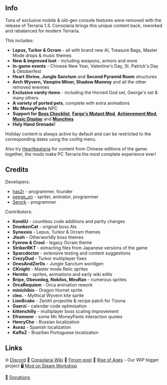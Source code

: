 ## Info

Tons of exclusive mobile & old-gen console features were removed with the release of Terraria 1.3. Consolaria brings this unique content back, reworked and rebalanced for modern Terraria.

This includes:
- **Lepus, Turkor & Ocram** - all with brand new AI, Treasure Bags, Master Mode drops & music themes
- **New & improved loot** - including weapons, armors and more
- **In-game events** - Chinese New Year, Valentine's Day, St. Patrick's Day & Oktoberfest
- **Heart Shrine**, **Jungle Sanctum** and **Second Pyramid Room** structures
- **Arch Wyvern, Vampire Miner, Shadow Mummy** and all the other removed enemies
- **Exclusive vanity items** - including the Horned God set, George's set & many others
- **A variety of ported pets**, complete with extra animations
- **Mc MoneyPants** NPC
- **Support for** **[Boss Checklist](https://steamcommunity.com/sharedfiles/filedetails/?id=2669644269)**, **[Fargo's Mutant Mod](https://steamcommunity.com/sharedfiles/filedetails/?id=2570931073)**, **[Achievement Mod](https://steamcommunity.com/sharedfiles/filedetails/?id=2927542027)**, **[Music Display](https://steamcommunity.com/sharedfiles/filedetails/?id=2985966860)** and **[Munchies](https://steamcommunity.com/sharedfiles/filedetails/?id=3310041861)**
- **Holy Hand Grenade!**

Holiday content is always active by default and can be restricted to the corresponding dates using the config menu.

Also try [Heartbeataria](https://steamcommunity.com/sharedfiles/filedetails/?id=2958674071) for content from Chinese editions of the game: together, the mods make PC Terraria the most complete experience ever!

## Credits

Developers:
- [has2r](https://steamcommunity.com/id/has2r_) - programmer, founder
- [peege_on](https://steamcommunity.com/id/m_pigeon) - spriter, animator, programmer
- [Serork](https://steamcommunity.com/id/Serork) - programmer

Contributors:
- **KondiU** - countless code additions and parity changes
- **DrunkenCat** - original boss AIs
- **Synoxsis** - Lepus, Turkor & Ocram themes
- **Jteoh** - Otherworldly boss themes
- **Fyerow & Croul** - legacy Ocram theme
- **StrikerRKT** - extracting files from Japanese versions of the game
- **Sparcdoctor** - extensive testing and content suggestions
- **CrezyDud** - Turkor multiplayer fixes
- **OnesAndZer0s** - Jungle Sanctum worldgen
- **CKnight** - Master mode Relic sprites
- **Heretic** - sprites, animations and early wiki edits
- **Bripe, Obesedog, Nokilos, MeuRan** - numerous sprites
- **OrcaRequiem** - Orca animation rework
- **minichibis** - Dragon Hornet sprite
- **cleo.** - Mythical Wyvern kite sprite
- **Lion8cake** - Zenith projectile & recipe patch for Tizona
- **Gaerzi** - calendar code optimisation
- **kittenchilly** - multiplayer boss scaling improvement
- **Efromomr** - some Mc MoneyPants interaction quotes
- **HenryChe** - Russian localization
- **Auraz** - Spanish localization
- **KaffaZ** - Brazilian Portuguese localization

## Links

🌐 [Discord](https://discord.gg/DTABXbd)
📖 [Consolaria Wiki](https://terrariamods.wiki.gg/wiki/Consolaria)
🌳 [Forum post](https://forums.terraria.org/index.php?threads/consolaria.62570)
🍂 [Rise of Ages](https://forums.terraria.org/index.php?threads/rise-of-ages-backwoods-and-druids.72219) - Our WIP bigger project
🖥 [Mod on Steam Workshop](https://steamcommunity.com/sharedfiles/filedetails/?id=2864843929)

💟 [Donations](https://www.buymeacoffee.com/roagang)
